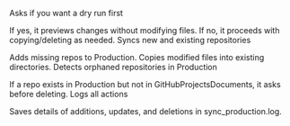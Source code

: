 Asks if you want a dry run first

If yes, it previews changes without modifying files.
If no, it proceeds with copying/deleting as needed.
Syncs new and existing repositories

Adds missing repos to Production.
Copies modified files into existing directories.
Detects orphaned repositories in Production

If a repo exists in Production but not in GitHubProjectsDocuments, it asks before deleting.
Logs all actions

Saves details of additions, updates, and deletions in sync_production.log.

